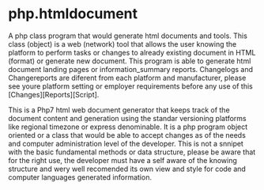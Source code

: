 # php.htmldocument
A php class program that would generate html documents and tools.
This class (object) is a web (network) tool that allows the user knowing the platform to perform tasks or changes to already existing document in HTML (format) or generate new document. This program is able to generate html document landing pages or information_summary reports. Changelogs and Changereports are diferent from each platform and manufacturer, please see youre platform setting or employer requirements before any use of this [Changes][Reports][Script].

This is a Php7 html web document generator that keeps track of the document content and generation using the standar versioning platforms like regional timezone or express denominable. It is a php program object oriented or a class that would be able to accept changes as of the needs and computer administration level of the developer. This is not a snnipet with the basic fundamental methods or data structure, please be aware that for the right use, the developer must have a self aware of the knowing structure and wery well recomended its own view and style for code and computer languages generated information.
